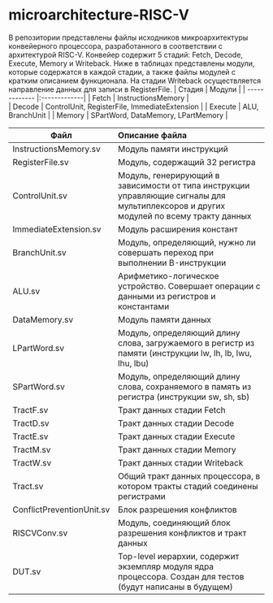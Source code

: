 # microarchitecture-RISC-V
В репозитории представлены файлы исходников микроархитектуры конвейерного процессора, разработанного в соответствии с архитектурой RISC-V.
Конвейер содержит 5 стадий: Fetch, Decode, Execute, Memory и Writeback. 
Ниже в таблицах представлены модули, которые содержатся в каждой стадии, а также файлы модулей с кратким описанием функционала.
На стадии Writeback осуществляется направление данных для записи в RegisterFile.
| Стадия                     | Модули |
| -------------              |:-------------|
| Fetch                      | InstructionsMemory                            |  
| Decode                     | ControlUnit, RegisterFile, ImmediateExtension |
| Execute                    | ALU, BranchUnit                               |
| Memory                     | SPartWord, DataMemory, LPartMemory            |

| Файл                       | Описание файла |
| -------------              |:-------------|
| InstructionsMemory.sv      | Модуль памяти инструкций  |  
| RegisterFile.sv            | Модуль, содержащий 32 регистра |  
| ControlUnit.sv             | Модуль, генерирующий в зависимости от типа инструкции управляющие сигналы для мультиплексоров и других модулей по всему тракту данных |  
| ImmediateExtension.sv      | Модуль расширения констант   |  
| BranchUnit.sv              | Модуль, определяющий, нужно ли совершать переход при выполнении B-инструкции |
| ALU.sv                     | Арифметико-логическое устройство. Совершает операции с данными из регистров и константами |
| DataMemory.sv              | Модуль памяти данных |
| LPartWord.sv               | Модуль, определяющий длину слова, загружаемого в регистр из памяти (инструкции lw, lh, lb, lwu, lhu, lbu)  |
| SPartWord.sv               | Модуль, определяющий длину слова, сохраняемого в память из регистра (инструкции sw, sh, sb) |
| TractF.sv                  | Тракт данных стадии Fetch |
| TractD.sv                  | Тракт данных стадии Decode|
| TractE.sv                  | Тракт данных стадии Execute|
| TractM.sv                  | Тракт данных стадии Memory|
| TractW.sv                  | Тракт данных стадии Writeback|
| Tract.sv                   | Общий тракт данных процессора, в котором тракты стадий соединены регистрами|
| ConflictPreventionUnit.sv  | Блок разрешения конфликтов |
| RISCVConv.sv               | Модуль, соединяющий блок разрешения конфликтов и тракт данных |
| DUT.sv                     | Top-level иерархии, содержит экземпляр модуля ядра процессора. Создан для тестов (будут написаны в будущем) |






